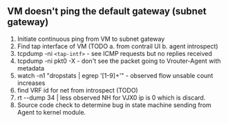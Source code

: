 ## VM doesn't ping the default gateway (subnet gateway)
1. Initiate continuous ping from VM to subnet gateway
2. Find tap interface of VM (TODO a. from contrail UI b. agent introspect)
3. tcpdump -ni `<tap-intf>` - see ICMP requests but no replies received
4. tcpdump -ni pkt0 -X - don't see the packet going to Vrouter-Agent with metadata
5. watch -n1 "dropstats | egrep '[1-9]+'" - observed flow unsable count increases
6. find VRF id for net from introspect (TODO)
7. rt --dump 34 | less observed NH for VJX0 ip is 0 which is discard.
8. Source code check to determine bug in state machine sending from Agent to kernel module.